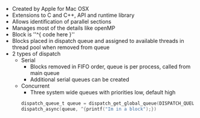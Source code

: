 - Created by Apple for Mac OSX
- Extensions to C and C++, API and runtime library
- Allows identification of parallel sections
- Manages most of the details like openMP
- Block is ''^{ code here }''
- Blocks placed in dispatch queue and assigned to available threads in thread pool when removed from queue
- 2 types of dispatch
	- Serial
		- Blocks removed in FIFO order, queue is per process, called from main queue
		- Additional serial queues can be created
	- Concurrent 
		- Three system wide queues with priorities low, default high
		 ```c 
		 dispatch_queue_t queue = dispatch_get_global_queue(DISPATCH_QUEUE_PRIORITY_DEFAULT, 0);
		 dispatch_async(queue, ^{printf("Im in a block");})
		 
		```
		
